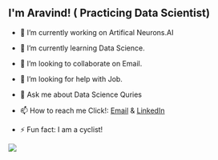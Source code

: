 ## I'm Aravind! ( Practicing Data Scientist) 


- 🔭 I’m currently working on Artifical Neurons.AI 
- 🌱 I’m currently learning Data Science.
- 👯 I’m looking to collaborate on Email.
- 🤔 I’m looking for help with Job.
- 💬 Ask me about Data Science Quries
- 📫 How to reach me Click!: [Email](RAravind.DS@gmail.com) & [LinkedIn](https://www.linkedin.com/in/aravindds/)

- ⚡ Fun fact: I am a cyclist! 


<img src = "https://github-readme-stats.vercel.app/api?username=RAravindDS&&show_icons=true&title_color=ffffff&icon_color=bb2acf&text_color=daf7dc&bg_color=151515">
